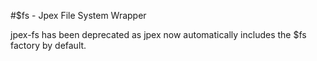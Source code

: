 #$fs - Jpex File System Wrapper

jpex-fs has been deprecated as jpex now automatically includes the $fs factory by default.